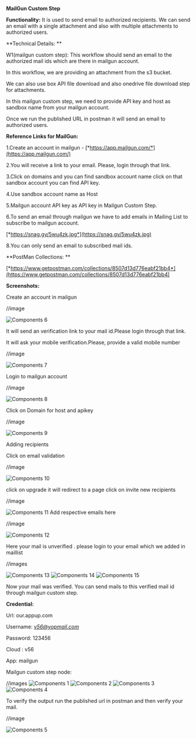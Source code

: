 **MailGun Custom Step**

**Functionality:** It is used to send email to authorized recipients. We
can send an email with a single attachment and also with multiple
attachments to authorized users.

**Technical Details: **

W1(mailgun custom step): This workflow should send an email to the
authorized mail ids which are there in mailgun account.

In this workflow, we are providing an attachment from the s3 bucket.

We can also use box API file download and also onedrive file download
step for attachments.

In this mailgun custom step, we need to provide API key and host as
sandbox name from your mailgun account.

Once we run the published URL in postman it will send an email to
authorized users.

**Reference Links for MailGun:**

1.Create an account in mailgun -
[*https://app.mailgun.com/*](https://app.mailgun.com/)

2.You will receive a link to your email. Please, login through that
link.

3.Click on domains and you can find sandbox account name click on that
sandbox account you can find API key.

4.Use sandbox account name as Host

5.Mailgun account API key as API key in Mailgun Custom Step.

6.To send an email through mailgun we have to add emails in Mailing List
to subscribe to mailgun account.

[*https://snag.gy/5wu4zk.jpg*](https://snag.gy/5wu4zk.jpg)

8.You can only send an email to subscribed mail ids.

**PostMan Collections: **

[*https://www.getpostman.com/collections/8507d13d776eabf21bb4*](https://www.getpostman.com/collections/8507d13d776eabf21bb4)

**Screenshots:**

Create an account in mailgun

//image

![Components 6](../../../assets/Features_images/MailGunCustomStep/image6.png)


It will send an verification link to your mail id.Please login through
that link.

It will ask your mobile verification.Please, provide a valid mobile
number

//image


![Components 7](../../../assets/Features_images/MailGunCustomStep/image7.png)

Login to mailgun account

//image


![Components 8](../../../assets/Features_images/MailGunCustomStep/image8.png)

Click on Domain for host and apikey

//image


![Components 9](../../../assets/Features_images/MailGunCustomStep/image9.png)

Adding recipients

Click on email validation

//image



![Components 10](../../../assets/Features_images/MailGunCustomStep/image10.png)

click on upgrade it will redirect to a page click on invite new
recipients

//image


![Components 11](../../../assets/Features_images/MailGunCustomStep/image11.png)
Add respective emails here

//image

![Components 12](../../../assets/Features_images/MailGunCustomStep/image12.png)

Here your mail is unverified . please login to your email which we added
in maillist

//images


![Components 13](../../../assets/Features_images/MailGunCustomStep/image13.png)
![Components 14](../../../assets/Features_images/MailGunCustomStep/image14.png)
![Components 15](../../../assets/Features_images/MailGunCustomStep/image15.png)

Now your mail was verified. You can send mails to this verified mail id
through mailgun custom step.

**Credential:**

Url: our.appup.com

Username: [*v56@yopmail.com*](mailto:v56@yopmail.com)

Password: 123456

Cloud : v56

App: mailgun

Mailgun custom step node:

//images
![Components 1](../../../assets/Features_images/MailGunCustomStep/image1.png)
![Components 2](../../../assets/Features_images/MailGunCustomStep/image2.png)
![Components 3](../../../assets/Features_images/MailGunCustomStep/image3.png)
![Components 4](../../../assets/Features_images/MailGunCustomStep/image4.png)




To verify the output run the published url in postman and then verify
your mail.

//image

![Components 5](../../../assets/Features_images/MailGunCustomStep/image5.png)
